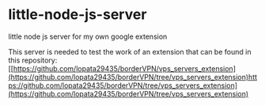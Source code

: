 # little-node-js-server
little node js server for my own google extension

This server is needed to test the work of an extension that can be found in this repository: [[https://github.com/lopata29435/borderVPN/vps_servers_extension](https://github.com/lopata29435/borderVPN/tree/vps_servers_extension)https://github.com/lopata29435/borderVPN/tree/vps_servers_extension](https://github.com/lopata29435/borderVPN/tree/vps_servers_extension)
